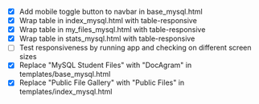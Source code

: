 - [x] Add mobile toggle button to navbar in base_mysql.html
- [x] Wrap table in index_mysql.html with table-responsive
- [x] Wrap table in my_files_mysql.html with table-responsive
- [x] Wrap table in stats_mysql.html with table-responsive
- [ ] Test responsiveness by running app and checking on different screen sizes
- [x] Replace "MySQL Student Files" with "DocAgram" in templates/base_mysql.html
- [x] Replace "Public File Gallery" with "Public Files" in templates/index_mysql.html
